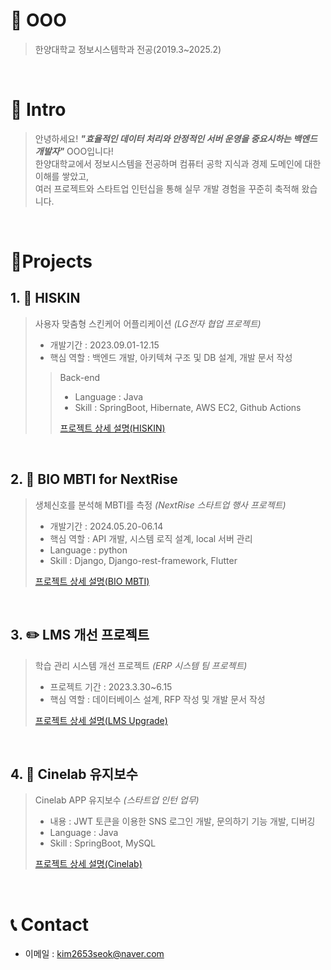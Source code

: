 # 📜 OOO

> 한양대학교 정보시스템학과 전공(2019.3~2025.2)

<br />

# 👋 Intro

> 안녕하세요! ***"효율적인 데이터 처리와 안정적인 서버 운영을 중요시하는 백엔드 개발자"*** OOO입니다!  
> 한양대학교에서 정보시스템을 전공하며 컴퓨터 공학 지식과 경제 도메인에 대한 이해를 쌓았고,  
> 여러 프로젝트와 스타트업 인턴십을 통해 실무 개발 경험을 꾸준히 축적해 왔습니다.


<br />

# 📝Projects


## 1. 💄 HISKIN

> 사용자 맞춤형 스킨케어 어플리케이션 _(LG전자 협업 프로젝트)_
>
> - 개발기간 : 2023.09.01-12.15
> - 핵심 역할 : 백엔드 개발, 아키텍쳐 구조 및 DB 설계, 개발 문서 작성
>
>> Back-end
>> - Language : Java  
>> - Skill : SpringBoot, Hibernate, AWS EC2, Github Actions
>> 
>> [프로젝트 상세 설명(HISKIN)](https://github.com/ksy2653/HI-SKIN)  
>
<br />

## 2. 🎥 BIO MBTI for NextRise

> 생체신호를 분석해 MBTI를 측정 _(NextRise 스타트업 행사 프로젝트)_
>
> - 개발기간 : 2024.05.20-06.14
> - 핵심 역할 : API 개발, 시스템 로직 설계, local 서버 관리
> - Language : python
> - Skill : Django, Django-rest-framework, Flutter
>
> [프로젝트 상세 설명(BIO MBTI)](https://github.com/ksy2653/BIO_MBTI_HiStranger)

<br />

## 3. ✏️ LMS 개선 프로젝트

> 학습 관리 시스템 개선 프로젝트 _(ERP 시스템 팀 프로젝트)_
>
> - 프로젝트 기간 : 2023.3.30~6.15
> - 핵심 역할 : 데이터베이스 설계, RFP 작성 및 개발 문서 작성 
>
> [프로젝트 상세 설명(LMS Upgrade)](https://github.com/ksy2653/LMS-Upgrade-Project)

<br />

## 4. 🏢 Cinelab 유지보수

> Cinelab APP 유지보수 _(스타트업 인턴 업무)_
>
> - 내용 : JWT 토큰을 이용한 SNS 로그인 개발, 문의하기 기능 개발, 디버깅
> - Language : Java  
> - Skill : SpringBoot, MySQL
>
> [프로젝트 상세 설명(Cinelab)](https://github.com/ksy2653/Cinelab)

<br />

# 📞 Contact

- 이메일 : kim2653seok@naver.com
